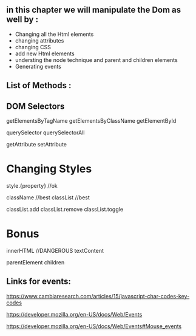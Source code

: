 ## in this chapter we will manipulate the Dom as well by :

* Changing all the Html elements
* changing attributes
* changing CSS
* add new Html elements
* understing the node technique and parent and children elements
* Generating events 

## List of Methods : 

DOM Selectors
--------------
getElementsByTagName
getElementsByClassName
getElementById

querySelector
querySelectorAll

getAttribute
setAttribute

# Changing Styles
style.{property} //ok

className //best
classList //best

classList.add
classList.remove
classList.toggle

# Bonus
innerHTML //DANGEROUS
textContent

parentElement
children

## Links for events:

https://www.cambiaresearch.com/articles/15/javascript-char-codes-key-codes

https://developer.mozilla.org/en-US/docs/Web/Events

https://developer.mozilla.org/en-US/docs/Web/Events#Mouse_events





